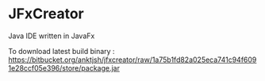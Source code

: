# JFxCreator #

Java IDE written in JavaFx

To download latest build binary : https://bitbucket.org/anktjsh/jfxcreator/raw/1a75b1fd82a025eca741c94f6091e28ccf05e396/store/package.jar